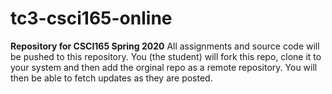 # tc3-csci165-online
**Repository for CSCI165 Spring 2020**  All assignments and source code will be pushed to this repository. You (the student) will fork this repo, clone it to your system and then add the orginal repo as a remote repository. You will then be able to fetch updates as they are posted.
